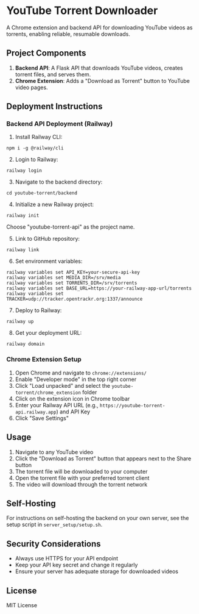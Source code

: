 # YouTube Torrent Downloader

A Chrome extension and backend API for downloading YouTube videos as torrents, enabling reliable, resumable downloads.

## Project Components

1. **Backend API**: A Flask API that downloads YouTube videos, creates torrent files, and serves them.
2. **Chrome Extension**: Adds a "Download as Torrent" button to YouTube video pages.

## Deployment Instructions

### Backend API Deployment (Railway)

1. Install Railway CLI:
```
npm i -g @railway/cli
```

2. Login to Railway:
```
railway login
```

3. Navigate to the backend directory:
```
cd youtube-torrent/backend
```

4. Initialize a new Railway project:
```
railway init
```
Choose "youtube-torrent-api" as the project name.

5. Link to GitHub repository:
```
railway link
```

6. Set environment variables:
```
railway variables set API_KEY=your-secure-api-key
railway variables set MEDIA_DIR=/srv/media
railway variables set TORRENTS_DIR=/srv/torrents
railway variables set BASE_URL=https://your-railway-app-url/torrents
railway variables set TRACKER=udp://tracker.opentrackr.org:1337/announce
```

7. Deploy to Railway:
```
railway up
```

8. Get your deployment URL:
```
railway domain
```

### Chrome Extension Setup

1. Open Chrome and navigate to `chrome://extensions/`
2. Enable "Developer mode" in the top right corner
3. Click "Load unpacked" and select the `youtube-torrent/chrome_extension` folder
4. Click on the extension icon in Chrome toolbar
5. Enter your Railway API URL (e.g., `https://youtube-torrent-api.railway.app`) and API Key
6. Click "Save Settings"

## Usage

1. Navigate to any YouTube video
2. Click the "Download as Torrent" button that appears next to the Share button
3. The torrent file will be downloaded to your computer
4. Open the torrent file with your preferred torrent client
5. The video will download through the torrent network

## Self-Hosting

For instructions on self-hosting the backend on your own server, see the setup script in `server_setup/setup.sh`.

## Security Considerations

- Always use HTTPS for your API endpoint
- Keep your API key secret and change it regularly
- Ensure your server has adequate storage for downloaded videos

## License

MIT License
